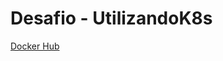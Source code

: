 # Desafio - UtilizandoK8s

 [Docker Hub](https://hub.docker.com/repository/docker/bralves/go-server-example)